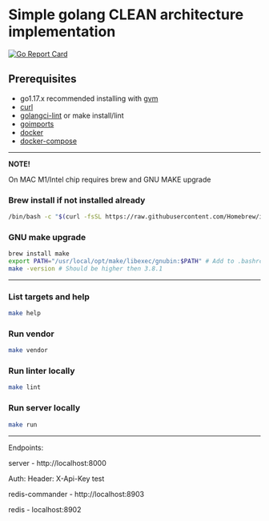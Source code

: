 # Simple golang CLEAN architecture implementation


[![Go Report Card](https://goreportcard.com/badge/github.com/dimaunx/go-clean-example)](https://goreportcard.com/report/github.com/dimaunx/go-clean-example)

## Prerequisites

- go1.17.x recommended installing with [gvm]
- [curl]
- [golangci-lint] or make install/lint
- [goimports]
- [docker]
- [docker-compose]

---
**NOTE!**

On MAC M1/Intel chip requires brew and GNU MAKE upgrade

### Brew install if not installed already

```bash
/bin/bash -c "$(curl -fsSL https://raw.githubusercontent.com/Homebrew/install/HEAD/install.sh)"
```

### GNU make upgrade

```bash
brew install make
export PATH="/usr/local/opt/make/libexec/gnubin:$PATH" # Add to .bashrc or .zshrc
make -version # Should be higher then 3.8.1
```

---

### List targets and help

```bash
make help
```

### Run vendor

```bash
make vendor
```

### Run linter locally

```bash
make lint
```

### Run server locally

```bash
make run
```

---
Endpoints:

server - http://localhost:8000

Auth: Header: X-Api-Key test

redis-commander - http://localhost:8903

redis - localhost:8902

<!--links-->

[goimports]: https://pkg.go.dev/golang.org/x/tools/cmd/goimports

[docker]: https://docs.docker.com/get-docker/

[curl]: https://curl.se/download.html

[golangci-lint]: https://golangci-lint.run/usage/install/

[gvm]: https://github.com/moovweb/gvm

[docker-compose]: https://docs.docker.com/compose/install/
